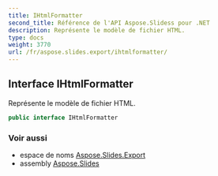 ```yaml
---
title: IHtmlFormatter
second_title: Référence de l'API Aspose.Slidess pour .NET
description: Représente le modèle de fichier HTML.
type: docs
weight: 3770
url: /fr/aspose.slides.export/ihtmlformatter/
---
```


## Interface IHtmlFormatter

Représente le modèle de fichier HTML.

```csharp
public interface IHtmlFormatter
```

### Voir aussi

* espace de noms [Aspose.Slides.Export](../../aspose.slides.export)
* assembly [Aspose.Slides](../../)

<!-- NE PAS ÉDITER : généré par xmldocmd pour Aspose.Slides.dll -->